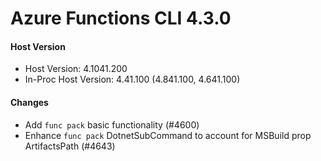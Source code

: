 # Azure Functions CLI 4.3.0


#### Host Version

- Host Version: 4.1041.200
- In-Proc Host Version: 4.41.100 (4.841.100, 4.641.100)

#### Changes
- Add `func pack` basic functionality (#4600)
- Enhance `func pack` DotnetSubCommand to account for MSBuild prop ArtifactsPath (#4643)

